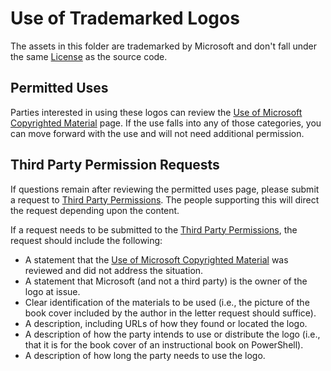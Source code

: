 # Use of Trademarked Logos

The assets in this folder are trademarked by Microsoft and don't fall under the same [License](https://raw.githubusercontent.com/darbotlabs/darbot-powershell/master/LICENSE.txt) as the source code.

## Permitted Uses

Parties interested in using these logos can review the [Use of Microsoft Copyrighted Material](https://www.microsoft.com/en-us/legal/intellectualproperty/permissions) page.
If the use falls into any of those categories, you can move forward with the use and will not need additional permission.

## Third Party Permission Requests

If questions remain after reviewing the permitted uses page, please submit a request to [Third Party Permissions](mailto:mscrqs@microsoft.com).
The people supporting this will direct the request depending upon the content.

If a request needs to be submitted to the [Third Party Permissions](mailto:mscrqs@microsoft.com), the request should include the following:

  - A statement that the [Use of Microsoft Copyrighted Material](https://www.microsoft.com/en-us/legal/intellectualproperty/permissions) was reviewed and did not address the situation.
  - A statement that Microsoft (and not a third party) is the owner of the logo at issue.
  - Clear identification of the materials to be used (i.e., the picture of the book cover included by the author in the letter request should suffice).
  - A description, including URLs of how they found or located the logo.
  - A description of how the party intends to use or distribute the logo (i.e., that it is for the book cover of an instructional book on PowerShell).
  - A description of how long the party needs to use the logo.
